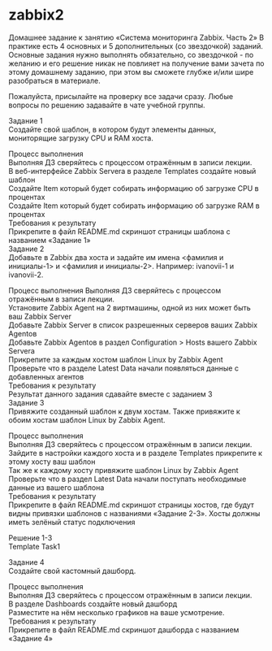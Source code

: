 # zabbix2
Домашнее задание к занятию «Система мониторинга Zabbix. Часть 2» 
В практике есть 4 основных и 5 дополнительных (со звездочкой) заданий. Основные задания нужно выполнять обязательно, со звездочкой - по желанию и его решение никак не повлияет на получение вами зачета по этому домашнему заданию, при этом вы сможете глубже и/или шире разобраться в материале. 

Пожалуйста, присылайте на проверку все задачи сразу. Любые вопросы по решению задавайте в чате учебной группы. 


Задание 1  
Создайте свой шаблон, в котором будут элементы данных, мониторящие загрузку CPU и RAM хоста.  

Процесс выполнения  
Выполняя ДЗ сверяйтесь с процессом отражённым в записи лекции.  
В веб-интерфейсе Zabbix Servera в разделе Templates создайте новый шаблон  
Создайте Item который будет собирать информацию об загрузке CPU в процентах  
Создайте Item который будет собирать информацию об загрузке RAM в процентах  
Требования к результату  
 Прикрепите в файл README.md скриншот страницы шаблона с названием «Задание 1»  
Задание 2  
Добавьте в Zabbix два хоста и задайте им имена <фамилия и инициалы-1> и <фамилия и инициалы-2>. Например: ivanovii-1 и ivanovii-2.  

Процесс выполнения
Выполняя ДЗ сверяйтесь с процессом отражённым в записи лекции.  
Установите Zabbix Agent на 2 виртмашины, одной из них может быть ваш Zabbix Server  
Добавьте Zabbix Server в список разрешенных серверов ваших Zabbix Agentов  
Добавьте Zabbix Agentов в раздел Configuration > Hosts вашего Zabbix Servera  
Прикрепите за каждым хостом шаблон Linux by Zabbix Agent  
Проверьте что в разделе Latest Data начали появляться данные с добавленных агентов  
Требования к результату  
 Результат данного задания сдавайте вместе с заданием 3  
Задание 3  
Привяжите созданный шаблон к двум хостам. Также привяжите к обоим хостам шаблон Linux by Zabbix Agent.  

Процесс выполнения  
Выполняя ДЗ сверяйтесь с процессом отражённым в записи лекции.  
Зайдите в настройки каждого хоста и в разделе Templates прикрепите к этому хосту ваш шаблон  
Так же к каждому хосту привяжите шаблон Linux by Zabbix Agent  
Проверьте что в раздел Latest Data начали поступать необходимые данные из вашего шаблона  
Требования к результату  
 Прикрепите в файл README.md скриншот страницы хостов, где будут видны привязки шаблонов с названиями «Задание 2-3». Хосты должны иметь зелёный статус подключения  

Решение 1-3  
Template Task1  

Задание 4  
Создайте свой кастомный дашборд.  

Процесс выполнения  
Выполняя ДЗ сверяйтесь с процессом отражённым в записи лекции.  
В разделе Dashboards создайте новый дашборд  
Разместите на нём несколько графиков на ваше усмотрение.  
Требования к результату  
 Прикрепите в файл README.md скриншот дашборда с названием «Задание 4»  
